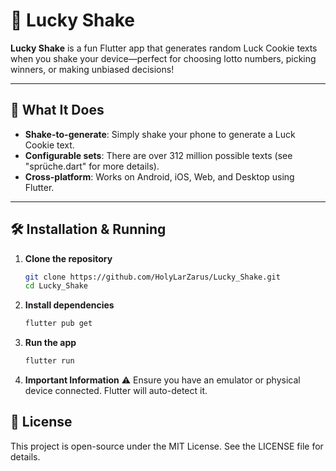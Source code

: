 # 🎲 Lucky Shake

**Lucky Shake** is a fun Flutter app that generates random Luck Cookie texts when you shake your device—perfect for choosing lotto numbers, picking winners, or making unbiased decisions!

---

## 🚀 What It Does

- **Shake-to-generate**: Simply shake your phone to generate a Luck Cookie text.
- **Configurable sets**: There are over 312 million possible texts (see "sprüche.dart" for more details).
- **Cross-platform**: Works on Android, iOS, Web, and Desktop using Flutter.
---

## 🛠️ Installation & Running

1. **Clone the repository**
   ```bash
   git clone https://github.com/HolyLarZarus/Lucky_Shake.git
   cd Lucky_Shake

2. **Install dependencies**
    ```bash
    flutter pub get

3. **Run the app**
   ```bash
   flutter run
   
4. **Important Information**
   ⚠️ Ensure you have an emulator or physical device connected. Flutter will auto-detect it.

## 📄 License
This project is open-source under the MIT License. See the LICENSE file for details.
